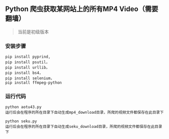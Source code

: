 ## Python 爬虫获取某网站上的所有MP4 Video（需要翻墙）


>  当前是初级版本

### 安装步骤
    pip install pyprind,
    pip install psutil，
    pip install urllib，
    pip install bs4，
    pip install selenium，
    pip install ffmpeg-python

### 运行代码
    python aotu43.py
    运行后会在程序的所在目录下自动生成mp4_download目录，所爬的视频文件都保存在此目录下

    python seku.py
	运行后会在程序的所在目录下自动生成seku_download目录，所爬的视频文件都保存在此目录下